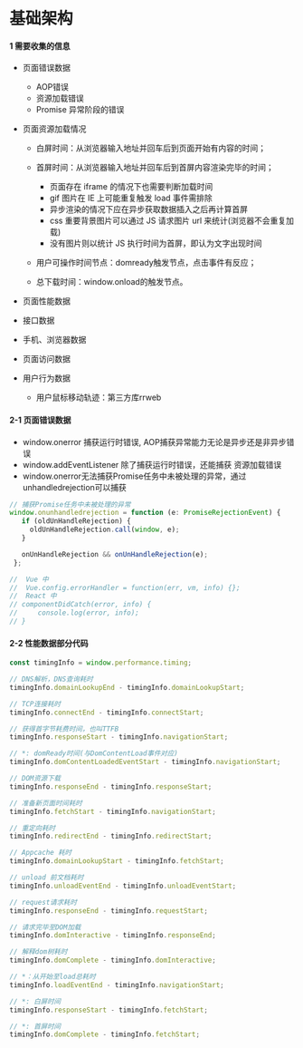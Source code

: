 # 基础架构

#### 1 需要收集的信息

+ 页面错误数据
  + AOP错误
  + 资源加载错误
  + Promise 异常阶段的错误

+ 页面资源加载情况
  + 白屏时间：从浏览器输入地址并回车后到页面开始有内容的时间；
  + 首屏时间：从浏览器输入地址并回车后到首屏内容渲染完毕的时间；
      + 页面存在 iframe 的情况下也需要判断加载时间
      + gif 图片在 IE 上可能重复触发 load 事件需排除
      + 异步渲染的情况下应在异步获取数据插入之后再计算首屏
      + css 重要背景图片可以通过 JS 请求图片 url 来统计(浏览器不会重复加载)
      + 没有图片则以统计 JS 执行时间为首屏，即认为文字出现时间

  + 用户可操作时间节点：domready触发节点，点击事件有反应；
  + 总下载时间：window.onload的触发节点。

+ 页面性能数据
+ 接口数据
+ 手机、浏览器数据
+ 页面访问数据
+ 用户行为数据
   + 用户鼠标移动轨迹：第三方库rrweb



#### 2-1 页面错误数据

+ window.onerror 捕获运行时错误,  AOP捕获异常能力无论是异步还是非异步错误
+ window.addEventListener 除了捕获运行时错误，还能捕获 资源加载错误
+ window.onerror无法捕获Promise任务中未被处理的异常，通过unhandledrejection可以捕获

```js
// 捕获Promise任务中未被处理的异常
window.onunhandledrejection = function (e: PromiseRejectionEvent) {
   if (oldUnHandleRejection) {
     oldUnHandleRejection.call(window, e);
   }

   onUnHandleRejection && onUnHandleRejection(e);
 };

//  Vue 中
//  Vue.config.errorHandler = function(err, vm, info) {};
//  React 中
// componentDidCatch(error, info) {
//     console.log(error, info);
// }
```

#### 2-2 性能数据部分代码

```js
const timingInfo = window.performance.timing;

// DNS解析，DNS查询耗时
timingInfo.domainLookupEnd - timingInfo.domainLookupStart;

// TCP连接耗时
timingInfo.connectEnd - timingInfo.connectStart;

// 获得首字节耗费时间，也叫TTFB
timingInfo.responseStart - timingInfo.navigationStart;

// *: domReady时间(与DomContentLoad事件对应)
timingInfo.domContentLoadedEventStart - timingInfo.navigationStart;

// DOM资源下载
timingInfo.responseEnd - timingInfo.responseStart;

// 准备新页面时间耗时
timingInfo.fetchStart - timingInfo.navigationStart;

// 重定向耗时
timingInfo.redirectEnd - timingInfo.redirectStart;

// Appcache 耗时
timingInfo.domainLookupStart - timingInfo.fetchStart;

// unload 前文档耗时
timingInfo.unloadEventEnd - timingInfo.unloadEventStart;

// request请求耗时
timingInfo.responseEnd - timingInfo.requestStart;

// 请求完毕至DOM加载
timingInfo.domInteractive - timingInfo.responseEnd;

// 解释dom树耗时
timingInfo.domComplete - timingInfo.domInteractive;

// *：从开始至load总耗时
timingInfo.loadEventEnd - timingInfo.navigationStart;

// *: 白屏时间
timingInfo.responseStart - timingInfo.fetchStart;

// *: 首屏时间
timingInfo.domComplete - timingInfo.fetchStart;
```